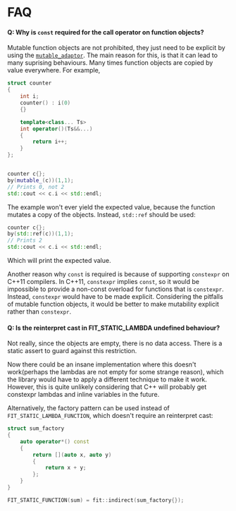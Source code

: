 FAQ
===

#### Q: Why is `const` required for the call operator on function objects?

Mutable function objects are not prohibited, they just need to be explicit by
using the [`mutable_adaptor`](mutable.md). The main reason for this, is that it can lead to
many suprising behaviours. Many times function objects are copied by value
everywhere. For example,

```cpp
struct counter
{
    int i;
    counter() : i(0)
    {}

    template<class... Ts>
    int operator()(Ts&&...)
    {
        return i++;
    }
};


counter c{};
by(mutable_(c))(1,1);
// Prints 0, not 2
std::cout << c.i << std::endl;
```

The example won't ever yield the expected value, because the function mutates
a copy of the objects. Instead, `std::ref` should be used:

```cpp
counter c{};
by(std::ref(c))(1,1);
// Prints 2
std::cout << c.i << std::endl;
```

Which will print the expected value.

Another reason why `const` is required is because of supporting `constexpr` on
C++11 compilers. In C++11, `constexpr` implies `const`, so it would be
impossible to provide a non-const overload for functions that is `constexpr`.
Instead, `constexpr` would have to be made explicit. Considering the pitfalls
of mutable function objects, it would be better to make mutability explicit
rather than `constexpr`.

#### Q: Is the reinterpret cast in FIT_STATIC_LAMBDA undefined behaviour?

Not really, since the objects are empty, there is no data access. There is a
static assert to guard against this restriction.

Now there could be an insane implementation where this doesn't work(perhaps
the lambdas are not empty for some strange reason), which the library would
have to apply a different technique to make it work. However, this is quite
unlikely considering that C++ will probably get constexpr lambdas and inline
variables in the future.

Alternatively, the factory pattern can be used instead of
`FIT_STATIC_LAMBDA_FUNCTION`, which doesn't require an reinterpret cast:

```cpp
struct sum_factory
{
    auto operator*() const
    {
        return [](auto x, auto y)
        {
            return x + y;
        };
    }
}

FIT_STATIC_FUNCTION(sum) = fit::indirect(sum_factory{});
```
